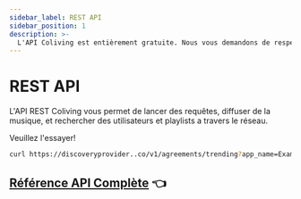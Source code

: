 ```yaml
---
sidebar_label: REST API
sidebar_position: 1
description: >-
  L'API Coliving est entièrement gratuite. Nous vous demandons de respecter les directives contenues dans ce document et de toujours créditer les artistes.
---
```


# REST API

L'API REST Coliving vous permet de lancer des requêtes, diffuser de la musique, et rechercher des utilisateurs et playlists a travers le réseau.

Veuillez l'essayer!

```bash
curl https://discoveryprovider..co/v1/agreements/trending?app_name=ExampleApp
```

## [Référence API Complète](https://colivingproject.github.io/api-docs/#-api-docs)  👈  